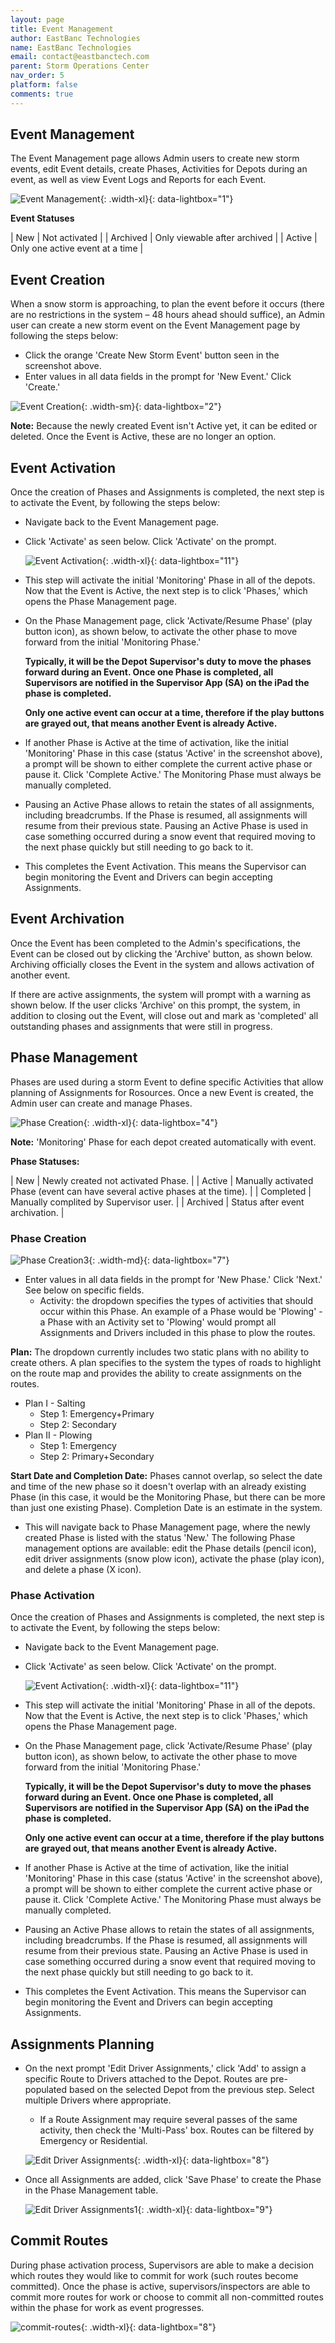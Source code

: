 ```yaml
---
layout: page
title: Event Management
author: EastBanc Technologies
name: EastBanc Technologies
email: contact@eastbanctech.com
parent: Storm Operations Center
nav_order: 5
platform: false
comments: true
---
```


<section id="Event-Management" markdown="1">

# Event Management

The Event Management page allows Admin users to create new storm events, edit Event details, create Phases, Activities for Depots during an event, as well as view Event Logs and Reports for each Event. 


![Event Management](/images/soc/soc-event-management/event-management.png){: .width-xl}{: data-lightbox="1"}

**Event Statuses**

| New | Not activated |
| Archived | Only viewable after archived |
| Active | Only one active event at a time |

<section id="Event-Creation" markdown="1">

## Event Creation

When a snow storm is approaching, to plan the event before it occurs (there are no restrictions in the system – 48 hours ahead should suffice), an Admin user can create a new storm event on the Event Management page by following the steps below:

  * Click the orange 'Create New Storm Event' button seen in the screenshot above. 
  * Enter values in all data fields in the prompt for 'New Event.' Click 'Create.'

![Event Creation](/images/soc/soc-event-management/event-creation.png){: .width-sm}{: data-lightbox="2"}

**Note:** Because the newly created Event isn't Active yet, it can be edited or deleted. Once the Event is Active, these are no longer an option. 

<section id="Event-Activation" markdown="1">

## Event Activation

Once the creation of Phases and Assignments is completed, the next step is to activate the Event, by following the steps below:

* Navigate back to the Event Management page.
* Click 'Activate' as seen below. Click 'Activate' on the prompt.  

  ![Event Activation](/images/soc/soc-event-management/event-activation.png){: .width-xl}{: data-lightbox="11"}

* This step will activate the initial 'Monitoring' Phase in all of the depots. Now that the Event is Active, the next step is to click 'Phases,' which opens the Phase Management page. 


* On the Phase Management page, click 'Activate/Resume Phase' (play button icon), as shown below, to activate the other phase to move forward from the initial 'Monitoring Phase.'

  **Typically, it will be the Depot Supervisor's duty to move the phases forward during an Event. Once one Phase is completed, all Supervisors are notified in the Supervisor App (SA) on the iPad the phase is completed.**

  **Only one active event can occur at a time, therefore if the play buttons are grayed out, that means another Event is already Active.**

* If another Phase is Active at the time of activation, like the initial 'Monitoring' Phase in this case (status 'Active' in the screenshot above), a prompt will be shown to either complete the current active phase or pause it. Click 'Complete Active.' The Monitoring Phase must always be manually completed. 

* Pausing an Active Phase allows to retain the states of all assignments, including breadcrumbs. If the Phase is resumed, all assignments will resume from their previous state. Pausing an Active Phase is used in case something occurred during a snow event that required moving to the next phase quickly but still needing to go back to it. 

* This completes the Event Activation. This means the Supervisor can begin monitoring the Event and Drivers can begin accepting Assignments. 


<section id="Event-Archivation" markdown="1">

## Event Archivation

Once the Event has been completed to the Admin's specifications, the Event can be closed out by clicking the 'Archive' button, as shown below. Archiving officially closes the Event in the system and allows activation of another event. 

If there are active assignments, the system will prompt with a warning as shown below. If the user clicks 'Archive' on this prompt, the system, in addition to closing out the Event, will close out and mark as 'completed' all outstanding phases and assignments that were still in progress.

</section>
</section>
</section>
</section>











<section id="Phase-Management" markdown="1">

## Phase Management

Phases are used during a storm Event to define specific Activities that allow planning of Assignments for Rosources. Once a new Event is created, the Admin user can create and manage Phases.

![Phase Creation](/images/soc/soc-event-management/phase-creation.png){: .width-xl}{: data-lightbox="4"}

**Note:** 'Monitoring' Phase for each depot created automatically with event. 

**Phase Statuses:**

| New | Newly created not activated Phase. |
| Active | Manually activated Phase (event can have several active phases at the time). |
| Completed | Manually complited by Supervisor user. |
| Archived | Status after event archivation. |

<section id="Phase-Creation" markdown="1">

### Phase Creation

![Phase Creation3](/images/soc/soc-event-management/phase-creation3.png){: .width-md}{: data-lightbox="7"}

  * Enter values in all data fields in the prompt for 'New Phase.' Click 'Next.' See below on specific fields.
    * Activity: the dropdown specifies the types of activities that should occur within this Phase. An example of a Phase would be 'Plowing' - a Phase with an Activity set to 'Plowing' would prompt all Assignments and Drivers included in this phase to plow the routes.


 **Plan:** The dropdown currently includes two static plans with no ability to create others. A plan specifies to the system the types of roads to highlight on the route map and provides the ability to create assignments on the routes.

* Plan I - Salting
  * Step 1: Emergency+Primary
  * Step 2: Secondary
* Plan II - Plowing
   * Step 1: Emergency
    * Step 2: Primary+Secondary 

**Start Date and Completion Date:** Phases cannot overlap, so select the date and time of the new phase so it doesn't overlap with an already existing Phase (in this case, it would be the Monitoring Phase, but there can be more than just one existing Phase). Completion Date is an estimate in the system.
  * This will navigate back to Phase Management page, where the newly created Phase is listed with the status 'New.' The following Phase management options are available: edit the Phase details (pencil icon), edit driver assignments (snow plow icon), activate the phase (play icon), and delete a phase (X icon).

<section id="Phase-Activation" markdown="1">

### Phase Activation

Once the creation of Phases and Assignments is completed, the next step is to activate the Event, by following the steps below:

* Navigate back to the Event Management page.
* Click 'Activate' as seen below. Click 'Activate' on the prompt.  

  ![Event Activation](/images/soc/soc-event-management/event-activation.png){: .width-xl}{: data-lightbox="11"}

* This step will activate the initial 'Monitoring' Phase in all of the depots. Now that the Event is Active, the next step is to click 'Phases,' which opens the Phase Management page. 


* On the Phase Management page, click 'Activate/Resume Phase' (play button icon), as shown below, to activate the other phase to move forward from the initial 'Monitoring Phase.'

  **Typically, it will be the Depot Supervisor's duty to move the phases forward during an Event. Once one Phase is completed, all Supervisors are notified in the Supervisor App (SA) on the iPad the phase is completed.**

  **Only one active event can occur at a time, therefore if the play buttons are grayed out, that means another Event is already Active.**

* If another Phase is Active at the time of activation, like the initial 'Monitoring' Phase in this case (status 'Active' in the screenshot above), a prompt will be shown to either complete the current active phase or pause it. Click 'Complete Active.' The Monitoring Phase must always be manually completed. 

* Pausing an Active Phase allows to retain the states of all assignments, including breadcrumbs. If the Phase is resumed, all assignments will resume from their previous state. Pausing an Active Phase is used in case something occurred during a snow event that required moving to the next phase quickly but still needing to go back to it. 

* This completes the Event Activation. This means the Supervisor can begin monitoring the Event and Drivers can begin accepting Assignments. 

</section>
</section>
</section>




<section id="Assignments-Planning" markdown="1">

## Assignments Planning

  * On the next prompt 'Edit Driver Assignments,' click 'Add' to assign a specific Route to Drivers attached to the Depot. Routes are pre-populated based on the selected Depot from the previous step. Select multiple Drivers where appropriate.
    * If a Route Assignment may require several passes of the same activity, then check the 'Multi-Pass' box. Routes can be filtered by Emergency or Residential.

    ![Edit Driver Assignments](/images/soc/soc-event-management/edit-driver-assignments.png){: .width-xl}{: data-lightbox="8"}

  * Once all Assignments are added, click 'Save Phase' to create the Phase in the Phase Management table.

    ![Edit Driver Assignments1](/images/soc/soc-event-management/edit-driver-assignments1.png){: .width-xl}{: data-lightbox="9"}

</section>




<section id="Commit-Routes" markdown="1">

## Commit Routes

During phase activation process, Supervisors are able to make a decision which routes they would like to commit for work (such routes become committed). Once the phase is active, supervisors/inspectors are able to commit more routes for work or choose to commit all non-committed routes within the phase for work as event progresses.

![commit-routes](/images/soc/soc-event-management/commit-routes.png){: .width-xl}{: data-lightbox="8"}

</section>